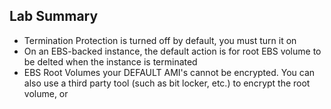 ## Lab Summary ##
* Termination Protection is turned off by default, you must turn it on
* On an EBS-backed instance, the default action is for root EBS volume to be delted when the instance is terminated
* EBS Root Volumes your DEFAULT AMI's cannot be encrypted. You can also use a third party tool (such as bit locker, etc.) to encrypt the root volume, or
